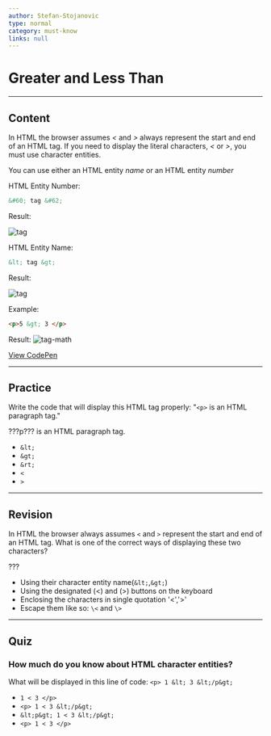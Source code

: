 ```yaml
---
author: Stefan-Stojanovic
type: normal
category: must-know
links: null
---
```


# Greater and Less Than


---

## Content

In HTML the browser assumes *<* and *>* always represent the start and end of an HTML tag. If you need to display the literal characters, *<* or *>*, you must use character entities.

You can use either an HTML entity *name* or an HTML entity *number*

HTML Entity Number:

```html
&#60; tag &#62;
```

Result:

![tag](https://img.enkipro.com/1ff33fc1f071adeb0b7af15a7af9979b.png)

HTML Entity Name:

```html
&lt; tag &gt;
```

Result:

![tag](https://img.enkipro.com/1ff33fc1f071adeb0b7af15a7af9979b.png)

Example:

```html
<p>5 &gt; 3 </p>

```

Result:
![tag-math](https://img.enkipro.com/1638c6d32ce5016de97ac28f507315d9.png)

[View CodePen](https://codepen.io/enkidevs/pen/vagygR)


---

## Practice

Write the code that will display this HTML tag properly: "`<p>` is an HTML paragraph tag."

???p??? is an HTML paragraph tag.

* `&lt;`
* `&gt;`
* `&rt;`
* `<`
* `>`


---

## Revision

In HTML the browser always assumes `<` and `>` represent the start and end of an HTML tag. What is one of the correct ways of displaying these two characters?

???

* Using their character entity name(`&lt;`,`&gt;`)
* Using the designated (<) and (>) buttons on the keyboard
* Enclosing the characters in single quotation '<','>'
* Escape them like so: `\<` and `\>`


---

## Quiz

### How much do you know about HTML character entities?


What will be displayed in this line of code:
`<p> 1 &lt; 3 &lt;/p&gt;`

* `1 < 3 </p>`
* `<p> 1 < 3 &lt;/p&gt;`
* `&lt;p&gt; 1 < 3 &lt;/p&gt;`
* `<p> 1 < 3 </p>`
